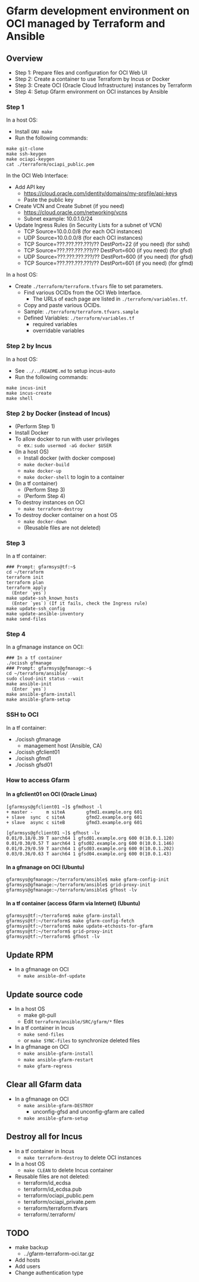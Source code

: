 # Gfarm development environment on OCI managed by Terraform and Ansible

## Overview

- Step 1: Prepare files and configuration for OCI Web UI
- Step 2: Create a container to use Terraform by Incus or Docker
- Step 3: Create OCI (Oracle Cloud Infrastructure) instances by Terraform
- Step 4: Setup Gfarm environment on OCI instances by Ansible

### Step 1

In a host OS:

- Install `GNU make`
- Run the following commands:

```
make git-clone
make ssh-keygen
make ociapi-keygen
cat ./terraform/ociapi_public.pem
```

In the OCI Web Interface:

- Add API key
  - <https://cloud.oracle.com/identity/domains/my-profile/api-keys>
  - Paste the public key
- Create VCN and Create Subnet (if you need)
  - <https://cloud.oracle.com/networking/vcns>
  - Subnet example: 10.0.1.0/24
- Update Ingress Rules (in Security Lists for a subnet of VCN)
  - TCP Source=10.0.0.0/8 (for each OCI instances)
  - UDP Source=10.0.0.0/8 (for each OCI instances)
  - TCP Source=???.???.???.???/?? DestPort=22 (if you need) (for sshd)
  - TCP Source=???.???.???.???/?? DestPort=600 (if you need) (for gfsd)
  - UDP Source=???.???.???.???/?? DestPort=600 (if you need) (for gfsd)
  - TCP Source=???.???.???.???/?? DestPort=601 (if you need) (for gfmd)

In a host OS:

- Create `./terraform/terraform.tfvars` file to set parameters.
  - Find various OCIDs from the OCI Web Interface.
    - The URLs of each page are listed in `./terraform/variables.tf`.
  - Copy and paste various OCIDs.
  - Sample: `./terraform/terraform.tfvars.sample`
  - Defined Variables: `./terraform/variables.tf`
    - required variables
    - overridable variables

### Step 2 by Incus

In a host OS:

- See `../../README.md` to setup incus-auto
- Run the following commands:

```
make incus-init
make incus-create
make shell
```

### Step 2 by Docker (instead of Incus)

- (Perform Step 1)
- Install Docker
- To allow docker to run with user privileges
  - ex.: `sudo usermod -aG docker $USER`
- (In a host OS)
  - Install docker (with docker compose)
  - `make docker-build`
  - `make docker-up`
  - `make docker-shell` to login to a container
- (In a tf container)
  - (Perform Step 3)
  - (Perform Step 4)
- To destroy instances on OCI
  - `make terraform-destroy`
- To destroy docker container on a host OS
  - `make docker-down`
  - (Reusable files are not deleted)

### Step 3

In a tf container:

```
### Prompt: gfarmsys@tf:~$
cd ~/terraform
terraform init
terraform plan
terraform apply
  (Enter `yes`)
make update-ssh_known_hosts
  (Enter `yes`) (If it fails, check the Ingress rule)
make update-ssh_config
make update-ansible-inventory
make send-files
```

### Step 4

In a gfmanage instance on OCI:

```
### In a tf container
./ocissh gfmanage
### Prompt: gfarmsys@gfmanage:~$
cd ~/terraform/ansible/
sudo cloud-init status --wait
make ansible-init
  (Enter `yes`)
make ansible-gfarm-install
make ansible-gfarm-setup
```

### SSH to OCI

In a tf container:

- ./ocissh gfmanage
  - management host (Ansible, CA)
- ./ocissh gfclient01
- ./ocissh gfmd1
- ./ocissh gfsd01

### How to access Gfarm

#### In a gfclient01 on OCI (Oracle Linux)

```
[gfarmsys@gfclient01 ~]$ gfmdhost -l
+ master -     m siteA        gfmd1.example.org 601
+ slave  sync  c siteA        gfmd2.example.org 601
+ slave  async c siteB        gfmd3.example.org 601

[gfarmsys@gfclient01 ~]$ gfhost -lv
0.01/0.18/0.39 T aarch64 1 gfsd01.example.org 600 0(10.0.1.120)
0.01/0.30/0.57 T aarch64 1 gfsd02.example.org 600 0(10.0.1.146)
0.01/0.29/0.59 T aarch64 1 gfsd03.example.org 600 0(10.0.1.202)
0.03/0.36/0.63 T aarch64 1 gfsd04.example.org 600 0(10.0.1.43)
```

#### In a gfmanage on OCI (Ubuntu)

```
gfarmsys@gfmanage:~/terraform/ansible$ make gfarm-config-init
gfarmsys@gfmanage:~/terraform/ansible$ grid-proxy-init
gfarmsys@gfmanage:~/terraform/ansible$ gfhost -lv
```

#### In a tf container (access Gfarm via Internet) (Ubuntu)

```
gfarmsys@tf:~/terraform$ make gfarm-install
gfarmsys@tf:~/terraform$ make gfarm-config-fetch
gfarmsys@tf:~/terraform$ make update-etchosts-for-gfarm
gfarmsys@tf:~/terraform$ grid-proxy-init
gfarmsys@tf:~/terraform$ gfhost -lv
```

## Update RPM

- In a gfmanage on OCI
  - `make ansible-dnf-update`

## Update source code

- In a host OS
  - make git-pull
  - Edit `terraform/ansible/SRC/gfarm/*` files
- In a tf container in Incus
  - `make send-files`
  - or `make SYNC-files` to synchronize deleted files
- In a gfmanage on OCI
  - `make ansible-gfarm-install`
  - `make ansible-gfarm-restart`
  - `make gfarm-regress`

## Clear all Gfarm data

- In a gfmanage on OCI
  - `make ansible-gfarm-DESTROY`
    - unconfig-gfsd and unconfig-gfarm are called
  - `make ansible-gfarm-setup`

## Destroy all for Incus

- In a tf container in Incus
  - `make terraform-destroy` to delete OCI instances
- In a host OS
  - `make CLEAN` to delete Incus container
- Reusable files are not deleted:
  - terraform/id_ecdsa
  - terraform/id_ecdsa.pub
  - terraform/ociapi_public.pem
  - terraform/ociapi_private.pem
  - terraform/terraform.tfvars
  - terraform/.terraform/

## TODO

- make backup
  - ../gfarm-terraform-oci.tar.gz
- Add hosts
- Add users
- Change authentication type
